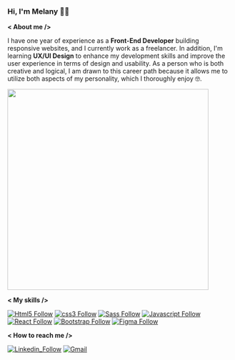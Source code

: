 ### Hi, I'm Melany ✌🏼

**< About me />**

I have one year of experience as a **Front-End Developer** building responsive websites, and I currently work as a freelancer. In addition, I'm learning **UX/UI Design** to enhance my development skills and improve the user experience in terms of design and usability. As a person who is both creative and logical, I am drawn to this career path because it allows me to utilize both aspects of my personality, which I thoroughly enjoy 🤓.



<img width="450" src="https://c.tenor.com/4ryx66tWEhcAAAAd/pixel-study.gif"><img/>


**< My skills />**

[![Html5 Follow](https://img.shields.io/badge/HTML5-E34F26?style=for-the-badge&logo=html5&logoColor=white)]()
[![css3 Follow](https://img.shields.io/badge/CSS3-1572B6?style=for-the-badge&logo=css3&logoColor=white)]()
[![Sass Follow](https://img.shields.io/badge/Sass-CC6699?style=for-the-badge&logo=sass&logoColor=white)]()
[![Javascript Follow](https://img.shields.io/badge/JavaScript-F7DF1E?style=for-the-badge&logo=javascript&logoColor=black)]()
[![React Follow](https://img.shields.io/badge/React-20232A?style=for-the-badge&logo=react&logoColor=61DAFB)]()
[![Bootstrap Follow](https://img.shields.io/badge/Bootstrap-563D7C?style=for-the-badge&logo=bootstrap&logoColor=white)]()
[![Figma Follow](https://img.shields.io/badge/Figma-F24E1E?style=for-the-badge&logo=figma&logoColor=white)]() 





**< How to reach me />**

[![Linkedin_Follow](https://img.shields.io/badge/LinkedIn-0077B5?style=for-the-badge&logo=linkedin&logoColor=white)](https://www.linkedin.com/in/melany-molina-verd%C3%BAn-126259240/)
[![Gmail](https://img.shields.io/badge/Gmail-D14836?style=for-the-badge&logo=gmail&logoColor=white)](mailto:melanymolinaverdun@gmail.com)

